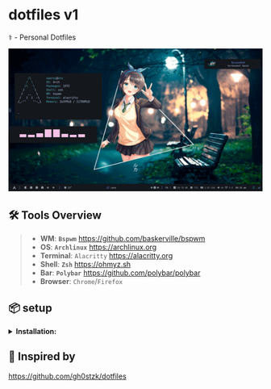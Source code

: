 # dotfiles v1
⚕ - Personal Dotfiles

![rice](https://raw.githubusercontent.com/adilhyz/dotfiles-v1/master/preview/all.gif)

## 🛠️ Tools Overview

> - **WM**: **`Bspwm`** https://github.com/baskerville/bspwm
> - **OS**: **`Archlinux`** https://archlinux.org
> - **Terminal**: `Alacritty` https://alacritty.org
> - **Shell**: **`Zsh`** https://ohmyz.sh
> - **Bar**: **`Polybar`** https://github.com/polybar/polybar
> - **Browser**: `Chrome`/`Firefox`

## 📦 setup

<details>
<summary><b>Installation:</b></summary>

The installer only works for **ARCH** Linux, and based distros.

<b>Open a terminal in HOME</b>
- **First download the installer**
```sh
curl https://raw.githubusercontent.com/adilhyz/dotfiles-v1/master/RiceInstaller -o $HOME/RiceInstaller
```
- **Now give it execute permissions**
```sh
chmod +x RiceInstaller
```
- **Finally run the installer**
```sh
./RiceInstaller
```
</details>

## 🌠 Inspired by

https://github.com/gh0stzk/dotfiles
